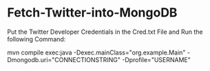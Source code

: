 # Fetch-Twitter-into-MongoDB

Put the Twitter Developer Credentials in the Cred.txt File and Run the following Command:

mvn compile exec:java -Dexec.mainClass="org.example.Main" -Dmongodb.uri="CONNECTIONSTRING" -Dprofile="USERNAME"
